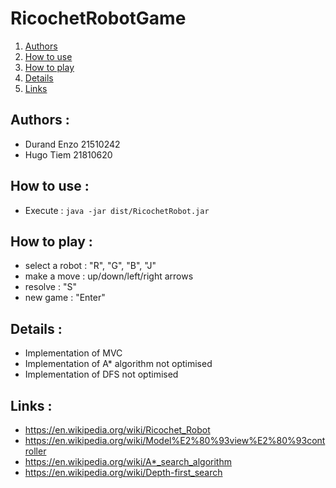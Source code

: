 # RicochetRobotGame

1. [Authors](#authors-)
2. [How to use](#how-to-use-)
3. [How to play](#how-to-play-)
4. [Details](#details-)
5. [Links](#links-)

## Authors :

- Durand Enzo 21510242
- Hugo Tiem 21810620

## How to use :

- Execute : ``java -jar dist/RicochetRobot.jar``

## How to play :

- select a robot : "R", "G", "B", "J"
- make a move : up/down/left/right arrows
- resolve : "S"
- new game : "Enter"

## Details :

- Implementation of MVC
- Implementation of A* algorithm not optimised
- Implementation of DFS not optimised

## Links :

- https://en.wikipedia.org/wiki/Ricochet_Robot
- https://en.wikipedia.org/wiki/Model%E2%80%93view%E2%80%93controller
- https://en.wikipedia.org/wiki/A*_search_algorithm
- https://en.wikipedia.org/wiki/Depth-first_search
